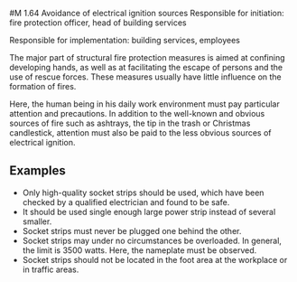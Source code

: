 #M 1.64 Avoidance of electrical ignition sources
Responsible for initiation: fire protection officer, head of building services

Responsible for implementation: building services, employees

The major part of structural fire protection measures is aimed at confining developing hands, as well as at facilitating the escape of persons and the use of rescue forces. These measures usually have little influence on the formation of fires.

Here, the human being in his daily work environment must pay particular attention and precautions. In addition to the well-known and obvious sources of fire such as ashtrays, the tip in the trash or Christmas candlestick, attention must also be paid to the less obvious sources of electrical ignition.



## Examples 
* Only high-quality socket strips should be used, which have been checked by a qualified electrician and found to be safe.
* It should be used single enough large power strip instead of several smaller.
* Socket strips must never be plugged one behind the other.
* Socket strips may under no circumstances be overloaded. In general, the limit is 3500 watts. Here, the nameplate must be observed.
* Socket strips should not be located in the foot area at the workplace or in traffic areas.




